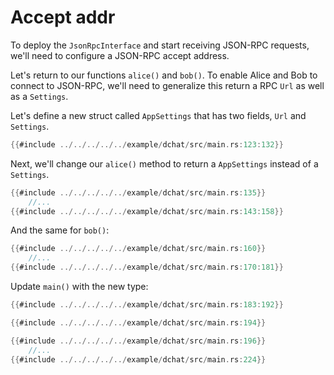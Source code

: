 # Accept addr

To deploy the `JsonRpcInterface` and start receiving JSON-RPC requests,
we'll need to configure a JSON-RPC accept address.

Let's return to our functions `alice()` and `bob()`. To enable Alice and
Bob to connect to JSON-RPC, we'll need to generalize this return a RPC
`Url` as well as a `Settings`.

Let's define a new struct called `AppSettings` that has two fields,
`Url` and `Settings`.

```rust
{{#include ../../../../../example/dchat/src/main.rs:123:132}}
```

Next, we'll change our `alice()` method to return a `AppSettings`
instead of a `Settings`.

```rust
{{#include ../../../../../example/dchat/src/main.rs:135}}
    //...
{{#include ../../../../../example/dchat/src/main.rs:143:158}}
```

And the same for `bob()`:

```rust
{{#include ../../../../../example/dchat/src/main.rs:160}}
    //...
{{#include ../../../../../example/dchat/src/main.rs:170:181}}
```

Update `main()` with the new type:

```rust
{{#include ../../../../../example/dchat/src/main.rs:183:192}}

{{#include ../../../../../example/dchat/src/main.rs:194}}

{{#include ../../../../../example/dchat/src/main.rs:196}}
    //...
{{#include ../../../../../example/dchat/src/main.rs:224}}
```


